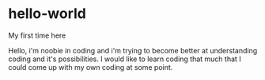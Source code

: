 # hello-world
My first time here

Hello, i'm noobie in coding and i'm trying to become better at understanding coding and it's possibilities. I would like to learn coding that much that I could come up with my own coding at some point.
